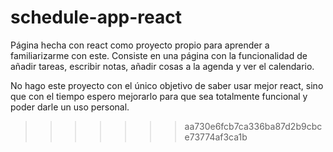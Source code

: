 
# schedule-app-react
Página hecha con react como proyecto propio para aprender a familiarizarme con este. Consiste en una página con la funcionalidad de añadir tareas, escribir notas, añadir cosas a la agenda y ver el calendario.

No hago este proyecto con el único objetivo de saber usar mejor react, sino que con el tiempo espero mejorarlo para que sea totalmente funcional y poder darle un uso personal.
>>>>>>> aa730e6fcb7ca336ba87d2b9cbce73774af3ca1b
